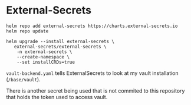 # External-Secrets

```
helm repo add external-secrets https://charts.external-secrets.io
helm repo update
```

```
helm upgrade --install external-secrets \
   external-secrets/external-secrets \
    -n external-secrets \
    --create-namespace \
    --set installCRDs=true
```

``vault-backend.yaml`` tells ExternalSecrets to look at my vault installation (``/base/vault``).

There is another secret being used that is not commited to this repository that holds the token used to access vault.

